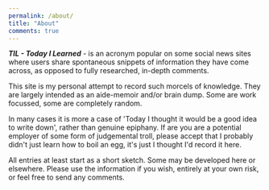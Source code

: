 ```yaml
---
permalink: /about/
title: "About"
comments: true
---
```


***TIL - Today I Learned*** - is an acronym popular on some social news sites where users share spontaneous snippets of information they have come across, as opposed to fully researched, in-depth comments.

This site is my personal attempt to record such morcels of knowledge. They are largely intended as an aide-memoir and/or brain dump. Some are work focussed, some are completely random.

In many cases it is more a case of 'Today I thought it would be a good idea to write down', rather than genuine epiphany. If are you are a potential employer of some form of judgemental troll, please accept that I probably didn't just learn how to boil an egg, it's just I thought I'd record it here.

All entries at least start as a short sketch. Some may be developed here or elsewhere. Please use the information if you wish, entirely at your own risk, or feel free to send any comments.
